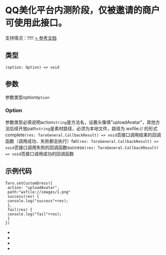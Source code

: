 # QQ美化平台内测阶段，仅被邀请的商户可使用此接口。
支持情况：!!!!!
[> 参考文档
](https://q.qq.com/wiki/develop/miniprogram/API/open_port/personalize.html#qq-setcustomdress)
## 类型[​](setCustomDress.html#类型)
```tsx
(option: Option) => void
```

## 参数[​](setCustomDress.html#参数)
参数类型option`Option`
### Option[​](setCustomDress.html#option)
参数类型必填说明action`string`是方法名，设置头像填"uploadAvatar"，其他方法后续开放path`string`是素材路径，必须为本地文件，路径为 wxfile:// 的形式complete`(res: TaroGeneral.CallbackResult) => void`否接口调用结束的回调函数（调用成功、失败都会执行）fail`(res: TaroGeneral.CallbackResult) => void`否接口调用失败的回调函数success`(res: TaroGeneral.CallbackResult) => void`否接口调用成功的回调函数
## 示例代码[​](setCustomDress.html#示例代码)
```tsx
Taro.setCustomDress({
 action: "uploadAvatar",
 path:"wxfile://images/1.png"
 success(res) {
 console.log("success"+res);
 },
 fail(res) {
 console.log("fail"+res);
 }
})
```

- 
- 

- 

-

